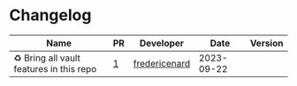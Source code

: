 # Changelog

<!-- prettier-ignore -->
Name | PR | Developer | Date | Version
--- | --- | --- | --- | ---
♻️ Bring all vault features in this repo | [1](https://github.com/laminlabs/lamin-vault/pull/1) | [fredericenard](https://github.com/fredericenard) | 2023-09-22 |
